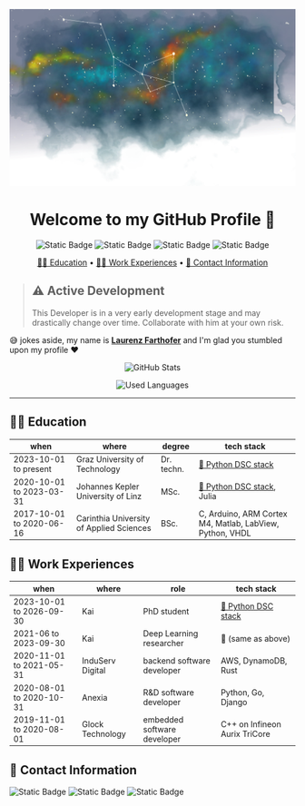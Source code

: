 ![banner image of stars](https://github.com/LaurenzBeck/LaurenzBeck/blob/main/stars-header.svg)

<h1 align="center">
    Welcome to my GitHub Profile 👋
</h1>

<p align="center">
    <img alt="Static Badge" src="https://img.shields.io/badge/%F0%9F%A7%91%E2%80%8D%F0%9F%8E%93%20PhD-student-yellow">
    <img alt="Static Badge" src="https://img.shields.io/badge/%F0%9F%A6%80%20aspiring-rustacean-red">
    <img alt="Static Badge" src="https://img.shields.io/badge/%F0%9F%90%8D%20senior-pythonista-green">
    <img alt="Static Badge" src="https://img.shields.io/badge/%F0%9F%8E%AE%20hopeless-game%20developer-purple">
</p>

<p align="center">
  <a href="https://github.com/LaurenzBeck#-education">🧑‍🏫 Education</a> •
  <a href="https://github.com/LaurenzBeck#-work-experiences">🧑‍💻 Work Experiences</a> •
  <a href="https://github.com/LaurenzBeck#-contact-information">📧 Contact Information</a>
</p>

> ## ⚠️ Active Development
> This Developer is in a very early development stage and may drastically change over time. Collaborate with him at your own risk.

😅 jokes aside, my name is [**Laurenz Farthofer**](https://orcid.org/0000-0003-1477-1327) and I'm glad you stumbled upon my profile ❤️

<p align="center">
  <img alt="GitHub Stats" src="https://github-readme-stats.vercel.app/api?username=laurenzbeck&show_icons=true&theme=ambient_gradient&rank_icon=github">
</p>

<p align="center">
  <img alt="Used Languages" src="https://github-readme-stats.vercel.app/api/top-langs/?username=laurenzbeck&layout=donut-vertical">
</p>

---

## 🧑‍🏫 Education

| when                     | where                                    | degree     | tech stack                                                                                |
| ------------------------ | ---------------------------------------- | ---------- | ----------------------------------------------------------------------------------------- |
| 2023-10-01 to present    | Graz University of Technology            | Dr. techn. | [🐍 Python DSC stack](https://github.com/stars/LaurenzBeck/lists/python-dsc-stack)        |
| 2020-10-01 to 2023-03-31 | Johannes Kepler University of Linz       | MSc.       | [🐍 Python DSC stack](https://github.com/stars/LaurenzBeck/lists/python-dsc-stack), Julia |
| 2017-10-01 to 2020-06-16 | Carinthia University of Applied Sciences | BSc.       | C, Arduino, ARM Cortex M4, Matlab, LabView, Python, VHDL                                  |

## 🧑‍💻 Work Experiences

| when                     | where            | role                        | tech stack                                                                          |
| ------------------------ | ---------------- | --------------------------- | ----------------------------------------------------------------------------------- |
| 2023-10-01 to 2026-09-30 | Kai              | PhD student                 | [🐍 Python DSC stack](https://github.com/stars/LaurenzBeck/lists/python-dsc-stack) |
| 2021-06 to 2023-09-30    | Kai              | Deep Learning researcher    | 🤫 (same as above)                                                                 |
| 2020-11-01 to 2021-05-31 | InduServ Digital | backend software developer  | AWS, DynamoDB, Rust                                                                 |
| 2020-08-01 to 2020-10-31 | Anexia           | R&D software developer      | Python, Go, Django                                                                  |
| 2019-11-01 to 2020-08-01 | Glock Technology | embedded software developer | C++ on Infineon Aurix TriCore                                                       |

## 📧 Contact Information

<img alt="Static Badge" src="https://img.shields.io/badge/orcid-0000000314771327-green?logo=orcid&link=https%3A%2F%2Forcid.org%2F0000-0003-1477-1327">
<img alt="Static Badge" src="https://img.shields.io/badge/Linkedin-Laurenz%20Farthofer-blue?logo=linkedin&link=https%3A%2F%2Fwww.linkedin.com%2Fin%2Flaurenz-farthofer-50156b219%2F">
<img alt="Static Badge" src="https://img.shields.io/badge/email-laurenz%40hey.com-blue?logo=hey&link=mailto%3Alaurenz%40hey.com">

